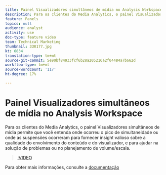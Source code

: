 ```yaml
---
title: Painel Visualizadores simultâneos de mídia no Analysis Workspace
description: Para os clientes do Media Analytics, o painel Visualizadores simultâneos de mídia permite que você entenda onde ocorreu o pico de simultaneidade ou onde as suspensões ocorreram para fornecer insight valioso sobre a qualidade do envolvimento do conteúdo e do visualizador, e para ajudar na solução de problemas ou no planejamento de volume/escala.
feature: Panels
topics: null
audience: analyst
activity: use
doc-type: feature video
team: Technical Marketing
thumbnail: 330177.jpg
kt: 6834
translation-type: tm+mt
source-git-commit: 5e90bf84933fcf6b28a205216a2f04484a7b662d
workflow-type: tm+mt
source-wordcount: '117'
ht-degree: 17%

---
```



# Painel Visualizadores simultâneos de mídia no Analysis Workspace

Para os clientes do Media Analytics, o painel Visualizadores simultâneos de mídia permite que você entenda onde ocorreu o pico de simultaneidade ou onde as suspensões ocorreram para fornecer insight valioso sobre a qualidade do envolvimento do conteúdo e do visualizador, e para ajudar na solução de problemas ou no planejamento de volume/escala.

>[!VIDEO](https://video.tv.adobe.com/v/330177/?quality=12&learn=on)

Para obter mais informações, consulte a [documentação](https://experienceleague.adobe.com/docs/analytics/analyze/analysis-workspace/panels/media-concurrent-viewers.html?lang=en#analysis-workspace)
